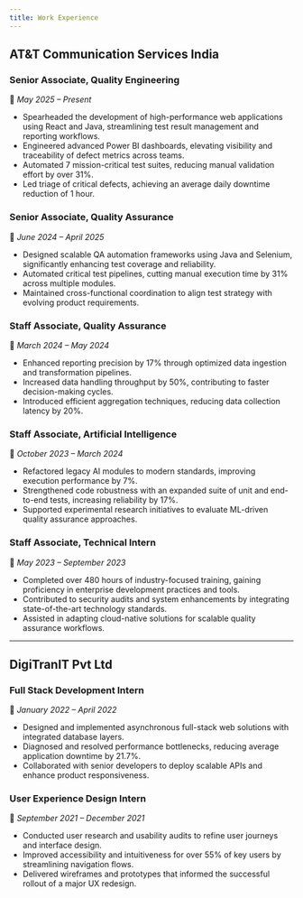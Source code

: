 ```yaml
---
title: Work Experience
---
```


<!--
This website is only meant to showcase the work and and skills of the author,
on a professional level. It also has a blog, containing the author's observations
and opinions on various topics. The views expressed are the author's own.
Copyright (C) 2025  T L Naparajith

This program is free software: you can redistribute it and/or modify
it under the terms of the GNU Affero General Public License Version 3 as published
by the Free Software Foundation.

This program is distributed in the hope that it will be useful,
but WITHOUT ANY WARRANTY; without even the implied warranty of
MERCHANTABILITY or FITNESS FOR A PARTICULAR PURPOSE.  See the
GNU Affero General Public License for more details.

You should have received a copy of the GNU Affero General Public License
along with this program.  If not, see <https://www.gnu.org/licenses/agpl-3.0.txt>.

Contact me through electronic mail: <naparajith@duck.com>
-->

## **AT&T Communication Services India**

### **Senior Associate, Quality Engineering**

📅 _May 2025 – Present_

- Spearheaded the development of high-performance web applications using React
  and Java, streamlining test result management and reporting workflows.
- Engineered advanced Power BI dashboards, elevating visibility and traceability
  of defect metrics across teams.
- Automated 7 mission-critical test suites, reducing manual validation effort by
  over 31%.
- Led triage of critical defects, achieving an average daily downtime reduction
  of 1 hour.

### **Senior Associate, Quality Assurance**

📅 _June 2024 – April 2025_

- Designed scalable QA automation frameworks using Java and Selenium,
  significantly enhancing test coverage and reliability.
- Automated critical test pipelines, cutting manual execution time by 31% across
  multiple modules.
- Maintained cross-functional coordination to align test strategy with evolving
  product requirements.

### **Staff Associate, Quality Assurance**

📅 _March 2024 – May 2024_

- Enhanced reporting precision by 17% through optimized data ingestion and
  transformation pipelines.
- Increased data handling throughput by 50%, contributing to faster
  decision-making cycles.
- Introduced efficient aggregation techniques, reducing data collection latency
  by 20%.

### **Staff Associate, Artificial Intelligence**

📅 _October 2023 – March 2024_

- Refactored legacy AI modules to modern standards, improving execution
  performance by 7%.
- Strengthened code robustness with an expanded suite of unit and end-to-end
  tests, increasing reliability by 17%.
- Supported experimental research initiatives to evaluate ML-driven quality
  assurance approaches.

### **Staff Associate, Technical Intern**

📅 _May 2023 – September 2023_

- Completed over 480 hours of industry-focused training, gaining proficiency in
  enterprise development practices and tools.
- Contributed to security audits and system enhancements by integrating
  state-of-the-art technology standards.
- Assisted in adapting cloud-native solutions for scalable quality assurance
  workflows.

---

## **DigiTranIT Pvt Ltd**

### **Full Stack Development Intern**

📅 _January 2022 – April 2022_

- Designed and implemented asynchronous full-stack web solutions with integrated
  database layers.
- Diagnosed and resolved performance bottlenecks, reducing average application
  downtime by 21.7%.
- Collaborated with senior developers to deploy scalable APIs and enhance
  product responsiveness.

### **User Experience Design Intern**

📅 _September 2021 – December 2021_

- Conducted user research and usability audits to refine user journeys and
  interface design.
- Improved accessibility and intuitiveness for over 55% of key users by
  streamlining navigation flows.
- Delivered wireframes and prototypes that informed the successful rollout of a
  major UX redesign.
